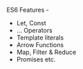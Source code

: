 ES6 Features - 
 - Let, Const
 - ... Operators
 - Template literals
 - Arrow Functions
 - Map, Filter & Reduce
 - Promises
    etc.
